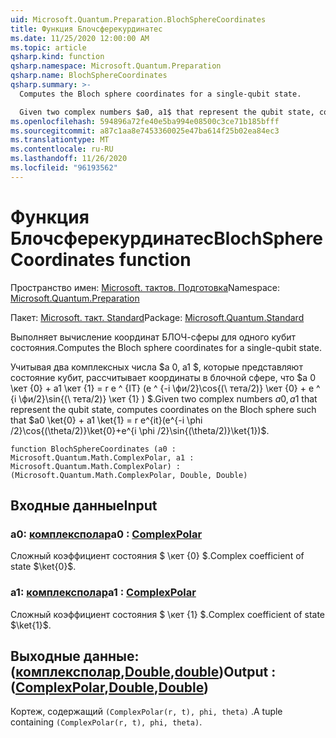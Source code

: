```yaml
---
uid: Microsoft.Quantum.Preparation.BlochSphereCoordinates
title: Функция Блочсферекурдинатес
ms.date: 11/25/2020 12:00:00 AM
ms.topic: article
qsharp.kind: function
qsharp.namespace: Microsoft.Quantum.Preparation
qsharp.name: BlochSphereCoordinates
qsharp.summary: >-
  Computes the Bloch sphere coordinates for a single-qubit state.

  Given two complex numbers $a0, a1$ that represent the qubit state, computes coordinates on the Bloch sphere such that $a0 \ket{0} + a1 \ket{1} = r e^{it}(e^{-i \phi /2}\cos{(\theta/2)}\ket{0}+e^{i \phi /2}\sin{(\theta/2)}\ket{1})$.
ms.openlocfilehash: 594896a72fe40e5ba994e08500c3ce71b185bfff
ms.sourcegitcommit: a87c1aa8e7453360025e47ba614f25b02ea84ec3
ms.translationtype: MT
ms.contentlocale: ru-RU
ms.lasthandoff: 11/26/2020
ms.locfileid: "96193562"
---
```

# <a name="blochspherecoordinates-function"></a><span data-ttu-id="3d7a8-102">Функция Блочсферекурдинатес</span><span class="sxs-lookup"><span data-stu-id="3d7a8-102">BlochSphereCoordinates function</span></span>

<span data-ttu-id="3d7a8-103">Пространство имен: [Microsoft. тактов. Подготовка](xref:Microsoft.Quantum.Preparation)</span><span class="sxs-lookup"><span data-stu-id="3d7a8-103">Namespace: [Microsoft.Quantum.Preparation](xref:Microsoft.Quantum.Preparation)</span></span>

<span data-ttu-id="3d7a8-104">Пакет: [Microsoft. такт. Standard](https://nuget.org/packages/Microsoft.Quantum.Standard)</span><span class="sxs-lookup"><span data-stu-id="3d7a8-104">Package: [Microsoft.Quantum.Standard](https://nuget.org/packages/Microsoft.Quantum.Standard)</span></span>


<span data-ttu-id="3d7a8-105">Выполняет вычисление координат БЛОЧ-сферы для одного кубит состояния.</span><span class="sxs-lookup"><span data-stu-id="3d7a8-105">Computes the Bloch sphere coordinates for a single-qubit state.</span></span>

<span data-ttu-id="3d7a8-106">Учитывая два комплексных числа $a 0, a1 $, которые представляют состояние кубит, рассчитывает координаты в блочной сфере, что $a 0 \кет {0} + a1 \кет {1} = r e ^ {IT} (e ^ {-i \фи/2}\cos{(\ тета/2)} \кет {0} + e ^ {i \фи/2}\sin{(\ тета/2)} \кет {1} ) $.</span><span class="sxs-lookup"><span data-stu-id="3d7a8-106">Given two complex numbers $a0, a1$ that represent the qubit state, computes coordinates on the Bloch sphere such that $a0 \ket{0} + a1 \ket{1} = r e^{it}(e^{-i \phi /2}\cos{(\theta/2)}\ket{0}+e^{i \phi /2}\sin{(\theta/2)}\ket{1})$.</span></span>

```qsharp
function BlochSphereCoordinates (a0 : Microsoft.Quantum.Math.ComplexPolar, a1 : Microsoft.Quantum.Math.ComplexPolar) : (Microsoft.Quantum.Math.ComplexPolar, Double, Double)
```


## <a name="input"></a><span data-ttu-id="3d7a8-107">Входные данные</span><span class="sxs-lookup"><span data-stu-id="3d7a8-107">Input</span></span>

### <a name="a0--complexpolar"></a><span data-ttu-id="3d7a8-108">a0: [комплексполар](xref:Microsoft.Quantum.Math.ComplexPolar)</span><span class="sxs-lookup"><span data-stu-id="3d7a8-108">a0 : [ComplexPolar](xref:Microsoft.Quantum.Math.ComplexPolar)</span></span>

<span data-ttu-id="3d7a8-109">Сложный коэффициент состояния $ \кет {0} $.</span><span class="sxs-lookup"><span data-stu-id="3d7a8-109">Complex coefficient of state $\ket{0}$.</span></span>


### <a name="a1--complexpolar"></a><span data-ttu-id="3d7a8-110">a1: [комплексполар](xref:Microsoft.Quantum.Math.ComplexPolar)</span><span class="sxs-lookup"><span data-stu-id="3d7a8-110">a1 : [ComplexPolar](xref:Microsoft.Quantum.Math.ComplexPolar)</span></span>

<span data-ttu-id="3d7a8-111">Сложный коэффициент состояния $ \кет {1} $.</span><span class="sxs-lookup"><span data-stu-id="3d7a8-111">Complex coefficient of state $\ket{1}$.</span></span>



## <a name="output--complexpolardoubledouble"></a><span data-ttu-id="3d7a8-112">Выходные данные: ([комплексполар](xref:Microsoft.Quantum.Math.ComplexPolar),[Double](xref:microsoft.quantum.lang-ref.double),[double](xref:microsoft.quantum.lang-ref.double))</span><span class="sxs-lookup"><span data-stu-id="3d7a8-112">Output : ([ComplexPolar](xref:Microsoft.Quantum.Math.ComplexPolar),[Double](xref:microsoft.quantum.lang-ref.double),[Double](xref:microsoft.quantum.lang-ref.double))</span></span>

<span data-ttu-id="3d7a8-113">Кортеж, содержащий `(ComplexPolar(r, t), phi, theta)` .</span><span class="sxs-lookup"><span data-stu-id="3d7a8-113">A tuple containing `(ComplexPolar(r, t), phi, theta)`.</span></span>